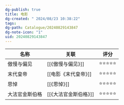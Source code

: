 ```yaml
---
dg-publish: true
title: 电影
dg-created: " 2024/08/23 10:38:22"
tags: 
dg-path: Catalogue/20240829143847
dg-note-icon: "1"
uid: 20240829143847
---
```


| 名称      | 关联            | 评分         |
| ------- | ------------- | ---------- |
| 傲慢与偏见   | [[《傲慢与偏见》]]   | ⭐️⭐️⭐️⭐️⭐️ |
| 末代皇帝    | [[电影《末代皇帝》]]    | ⭐️⭐️⭐️⭐️⭐️ |
| 思悼      | [[《思悼》]]      | ⭐️⭐️⭐️⭐️⭐️ |
| 大法官金斯伯格 | [[《大法官金斯伯格》]] | ⭐️⭐️⭐️⭐️⭐️ |


